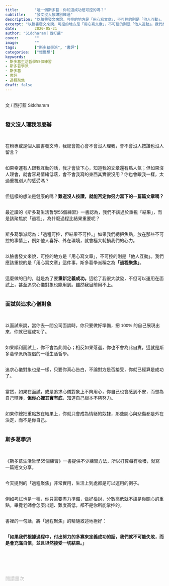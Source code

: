 ```yaml
---
title:       "嗑一個斯多葛：你知道成功是可控的嗎？"
subtitle:    "發文沒人按讚別難過"
description: "以臉書發文來說，可控的地方是「用心寫文章」，不可控的則是「他人互動」。我們應該重視的是「用心寫文章」這件事，斯多葛學派稱之為「過程聚焦」..."
excerpt: "以臉書發文來說，可控的地方是「用心寫文章」，不可控的則是「他人互動」。我們應該重視的是「用心寫文章」這件事，斯多葛學派稱之為「過程聚焦」..."
date:        2020-05-21
author: "Siddharam｜西打藍"
cover:       ""
image:       ""
tags:        ["斯多葛學派", "書評"]
categories:  ["慢慢想"]
keywords:
- 斯多葛生活哲學55個練習
- 斯多葛學派
- 斯多葛
- 書評
- 過程聚焦
draft: false
---
```


<article style="font-family: 'Noto Sans TC', '微軟正黑體', sans-serif; font-weight: 300;">

<br>文 / 西打藍 Siddharam<br><br>

<h3 class="article-h1-color">發文沒人理我怎麼辦</h3><br>

在粉專或是個人臉書發文時，我總會擔心會不會沒人理我，會不會沒人按讚也沒人留言？<br><br>

如果幸運有人跟我互動的話，我才會放下心，知道我的文章還有點人氣；但如果沒人理會，就會容易情緒低落，會不會我寫的東西其實很沒用？你也會跟我一樣，太過重視別人的感受嗎？<br><br>

但這樣的想法是健康的嗎？<b>難道沒人按讚，就能否定你努力寫下的一篇篇文章嗎？</b><br><br>

最近讀的《斯多葛生活哲學55個練習》一書認為，我們不該過於重視「結果」，而是該聚焦於「過程」。為什麼過程比結果重要呢？<br><br>

斯多葛學派認為：「過程可控，但結果不可控。」如果我們總把焦點，放在那些不可控的事情上，例如他人喜好、外在環境，就會極大耗損我們的心力。<br><br>

以臉書發文來說，可控的地方是「用心寫文章」，不可控的則是「他人互動」。我們應該重視的是「用心寫文章」這件事，斯多葛學派稱之為<b>「過程聚焦」</b>。<br><br>

這麼做的目的，就是為了要<b>重新定義成功。</b>這給了我很大啟發，不但可以運用在面試上，甚至追求心儀對象也能用到。雖然我目前用不上。<br><br>

<h3 class="article-h1-color">面試與追求心儀對象</h3><br>

以面試來說，當你去一間公司面談時，你只要做好準備，把 100% 的自己展現出來，你就已經成功了。<br><br>

如果順利面試上，你不會為此開心；相反如果落選，你也不會為此自責，這就是斯多葛學派所提倡的一種生活哲學。<br><br>

追求心儀對象也是一樣，只要你真心告白，不論對方是否接受，你就已經算是成功了。<br><br>

當然，如果在面試，或是追求心儀對象上不夠用心，你自己也會感到不安，而想為自己辯護，<b>但你心裡其實有底</b>，知道自己根本不夠努力。<br><br>

如果你總把重點放在結果上，你就只會成為情緒的奴隸，那些開心與悲傷都是外在決定，而不是你自己。<br><br>

<h3 class="article-h1-color">斯多葛學派</h3><br>

《斯多葛生活哲學55個練習》一書提供不少練習方法，所以打算每有收穫，就寫一篇短文分享。<br><br>

今天提到的「過程聚焦」非常實用，生活上到處都是可以運用的例子。<br><br>

例如考試也是一種，你只需要盡力準備，做好檢討，分數高低就不該是你關心的重點，畢竟老師會怎麼出題、難度高低，都不是你所能掌控的。<br><br>

書裡的一句話，將「過程聚焦」的精隨敘述地極好：<br><br>

<b>「如果我們根據過程中，付出努力的多寡來定義成功的話，我們就不可能失敗，而是會充滿自信，並且坦然接受一切結果。」</b><br><br>


<br><br><br>

</article>

<div style="color: #bfbfbf; font-size: 15px;" id="busuanzi_container_page_pv">
  閱讀量<span id="busuanzi_value_page_pv"></span>次
</div>

<script src="../../js/post.js"></script>





